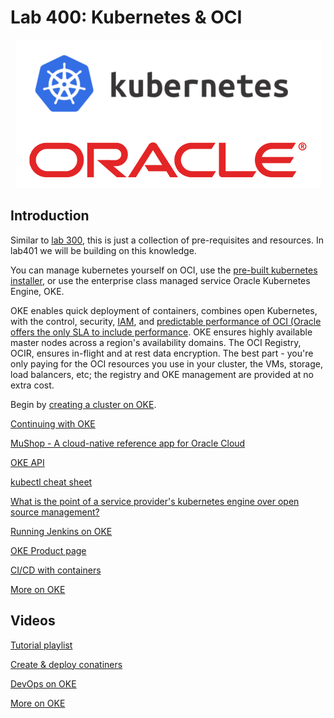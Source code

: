 # Lab 400: Kubernetes & OCI

<p align="center">
  <img src="https://github.com/GaryHostt/OCI_DevOps/blob/master/screenshots/81.png?raw=true" alt="OKE"/>
</p>

## Introduction

Similar to [lab 300](https://github.com/GaryHostt/OCI_DevOps/blob/master/Lab300a.md), this is just a collection of pre-requisites and resources. In lab401 we will be building on this knowledge.

You can manage kubernetes yourself on OCI, use the [pre-built kubernetes installer](https://github.com/oracle/terraform-kubernetes-installer), or use the enterprise class managed service Oracle Kubernetes Engine, OKE.

OKE enables quick deployment of containers, combines open Kubernetes, with the control, security, [IAM](https://docs.cloud.oracle.com/en-us/iaas/Content/ContEng/Concepts/contengpolicyconfig.htm), and [predictable performance of OCI (Oracle offers the only SLA to include performance](https://www.oracle.com/cloud/iaas/sla.html). OKE ensures highly available master nodes across a region's availability domains. The OCI Registry, OCIR, ensures in-flight and at rest data encryption. The best part - you're only paying for the OCI resources you use in your cluster, the VMs, storage, load balancers, etc; the registry and OKE management are provided at no extra cost. 

Begin by [creating a cluster on OKE](https://www.oracle.com/webfolder/technetwork/tutorials/obe/oci/oke-full/index.html). 

[Continuing with OKE](https://oracle.github.io/learning-library/workshops/container-native-development/)

[MuShop - A cloud-native reference app for Oracle Cloud](https://blogs.oracle.com/developers/mushop-a-cloud-native-reference-app-for-oracle-cloud)

[OKE API](https://docs.cloud.oracle.com/en-us/iaas/api/#/en/containerengine/20180222/)

[kubectl cheat sheet](https://kubernetes.io/docs/reference/kubectl/cheatsheet/)

[What is the point of a service provider's kubernetes engine over open source management?](https://cloud.google.com/kubernetes-engine/kubernetes-comic)

[Running Jenkins on OKE](https://blogs.oracle.com/cloud-infrastructure/cicd-on-steroids:-announcing-container-engine-for-kubernetes-as-a-jenkins-x-provider)

[OKE Product page](https://www.oracle.com/cloud/compute/container-engine-kubernetes.html)

[CI/CD with containers](https://developer.oracle.com/a/devo/docs/cicd-with-containers.pdf)

[More on OKE](https://medium.com/@prasannashasthri/build-and-deploy-docker-images-to-oracle-cloud-infrastructure-container-engine-for-kubernetes-oke-9958fe1d132)


## Videos

[Tutorial playlist](https://www.youtube.com/watch?v=zPyYKA7LmrQ&list=PLKCk3OyNwIztwriUNdXxrRx69mvS2sLUG)

[Create & deploy conatiners](https://www.youtube.com/watch?v=a02UuzkJYhA)

[DevOps on OKE](https://www.youtube.com/watch?v=902lI86PEvE)

[More on OKE](https://www.youtube.com/watch?v=2fPf8dA_AEA)













